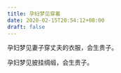 ```yaml
---
title: 孕妇梦见穿着
date: 2020-02-15T20:54:12+08:00
draft: false
---
```


孕妇梦见妻子穿丈夫的衣服，会生贵子。


孕妇梦见披挂绸缎，会生贵子。

